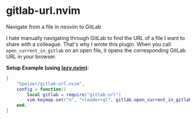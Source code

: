 # gitlab-url.nvim
Navigate from a file in neovim to GitLab

I hate manually navigating through GitLab to find the URL of a file I want to share with a colleague. That's why I wrote this plugin. When you call `open_current_in_gitlab` on an open file, it opens the corresponding GitLab URL in your browser.

**Setup Example (using [lazy.nvim](https://github.com/folke/lazy.nvim))**:
```lua
{
    "Speiser/gitlab-url.nvim",
    config = function()
        local gitlab = require("gitlab-url")
        vim.keymap.set("n", "<leader>gl", gitlab.open_current_in_gitlab, {})
    end,
}
```
